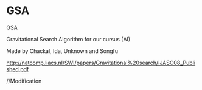 # GSA
GSA

Gravitational Search Algorithm for our cursus (AI)

Made by Chackal, Ida, Unknown and Songfu

http://natcomp.liacs.nl/SWI/papers/Gravitational%20search/IJASC08_Published.pdf

//Modification